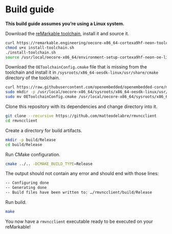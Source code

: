 # Build guide

**This build guide assumes you’re using a Linux system.**

Download the [reMarkable toolchain](https://remarkable.engineering/), install it and source it.

```sh
curl https://remarkable.engineering/oecore-x86_64-cortexa9hf-neon-toolchain-zero-gravitas-1.8-23.9.2019.sh -o install-toolchain.sh
chmod u+x install-toolchain.sh
./install-toolchain.sh
source /usr/local/oecore-x86_64/environment-setup-cortexa9hf-neon-oe-linux-gnueabi
```

Download the `OEToolchainConfig.cmake` file that is missing from the toolchain and install it in `/sysroots/x86_64-oesdk-linux/usr/share/cmake` directory of the toolchain.

```sh
curl https://raw.githubusercontent.com/openembedded/openembedded-core/master/meta/recipes-devtools/cmake/cmake/OEToolchainConfig.cmake -o OEToolchainConfig.cmake
sudo mkdir -p /usr/local/oecore-x86_64/sysroots/x86_64-oesdk-linux/usr/share/cmake
sudo mv OEToolchainConfig.cmake /usr/local/oecore-x86_64/sysroots/x86_64-oesdk-linux/usr/share/cmake
```

Clone this repository with its dependencies and change directory into it.

```sh
git clone --recursive https://github.com/matteodelabre/rmvncclient
cd rmvncclient
```

Create a directory for build artifacts.

```sh
mkdir -p build/Release
cd build/Release
```

Run CMake configuration.

```sh
cmake ../.. -DCMAKE_BUILD_TYPE=Release
```

The output should not contain any error and should end with those lines:

```txt
-- Configuring done
-- Generating done
-- Build files have been written to: …/rmvncclient/build/Release
```

Run build.

```sh
make
```

You now have a `rmvncclient` executable ready to be executed on your reMarkable!
